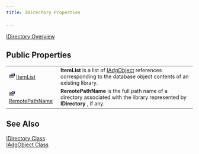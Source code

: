 ```yaml
---
title: IDirectory Properties

---
```


[IDirectory Overview](idirectory-class.html) 

## Public Properties

|      |      |
| ---- | ---- |
| <img alt="public property" src="images/property.bmp" width="16" height="16" border="0" /> [ ItemList](idirectory-class-item-list-property.html) | **ItemList** is a list of [ IAdgObject](iadg-object-class.html) references corresponding to the database object contents of an existing library. |
| <img alt="public property" src="images/property.bmp" width="16" height="16" border="0" /> [ RemotePathName](idirectory-class-remote-path-name-property.html) | **RemotePathName** is the full path name of a directory associated with the library represented by **IDirectory** , if any. |



## See Also


[IDirectory Class](idirectory-class.html)
      <br />
[IAdgObject Class](iadg-object-class.html)

